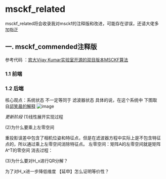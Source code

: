 # msckf_related
msckf_related将会收录我对msckf的注释版和改进，可能存在谬误，还请大佬多加指正
## 一. msckf_commended注释版
参考代码 ：[宾大Vijay Kumar实验室开源的双目版本MSCKF算法](https://github.com/KumarRobotics/msckf_vio) 
### 1.1 前端
### 1.2 后端
核心观点：系统状态 不一定等同于 滤波器状态
具体的说，在这个系统中
下图取自[邱笑晨的解释]( https://www.bilibili.com/video/BV1Y4411g7FJ/?vd_source=0ada5c95f58cb319a77c62f35a4c0057)
![image](https://github.com/EveningLin/msckf_related/assets/110521494/519f889c-b1f9-456b-9df3-1a84405347ee)


_更新阶段_
(1)线性展开实现过程

(2)为什么要乘上左零空间

重投影误差中包含了相机位姿和特征点，但是在滤波器方程中实际上是不包含特征点的，所以通过乘上左零空间消除特征点。
左零空间：矩阵A的左零空间就是矩阵A^T的零空间
消去过程：

(3)为什么要对H_x进行QR分解？

为了对H_x进一步降低维度
【延申】怎么证明等价性？
